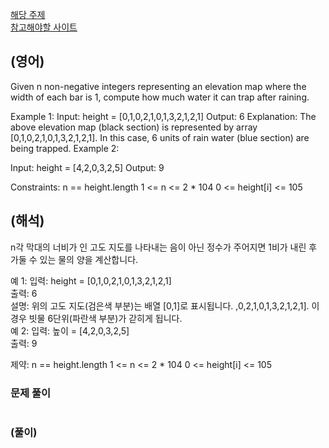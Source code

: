 <a href="">해당 주제</a>    
<a href="https://leetcode.com/problems/trapping-rain-water/">참고해야할 사이트</a>      

## (영어)
Given n non-negative integers representing an elevation map where the width of each bar is 1, compute how much water it can trap after raining.

Example 1:
Input: height = [0,1,0,2,1,0,1,3,2,1,2,1]
Output: 6
Explanation: The above elevation map (black section) is represented by array [0,1,0,2,1,0,1,3,2,1,2,1]. In this case, 6 units of rain water (blue section) are being trapped.
Example 2:

Input: height = [4,2,0,3,2,5]
Output: 9
 

Constraints:
n == height.length
1 <= n <= 2 * 104
0 <= height[i] <= 105

## (해석)
n각 막대의 너비가 인 고도 지도를 나타내는 음이 아닌 정수가 주어지면 1비가 내린 후 가둘 수 있는 물의 양을 계산합니다.

 

예 1:
입력: height = [0,1,0,2,1,0,1,3,2,1,2,1]  
 출력: 6  
 설명: 위의 고도 지도(검은색 부분)는 배열 [0,1]로 표시됩니다. ,0,2,1,0,1,3,2,1,2,1]. 이 경우 빗물 6단위(파란색 부분)가 갇히게 됩니다.  
예 2:
입력: 높이 = [4,2,0,3,2,5]  
 출력: 9  
 

제약:
n == height.length
1 <= n <= 2 * 104
0 <= height[i] <= 105


### 문제 풀이
```md
```


### (풀이)
```js
```
